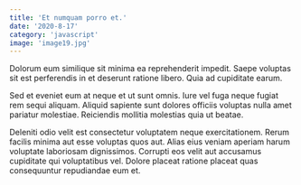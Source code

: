 ```yaml
---
title: 'Et numquam porro et.'
date: '2020-8-17'
category: 'javascript'
image: 'image19.jpg'
---
```


Dolorum eum similique sit minima ea reprehenderit impedit. Saepe voluptas sit est perferendis in et deserunt ratione libero. Quia ad cupiditate earum.
 Sed et eveniet eum at neque et ut sunt omnis. Iure vel fuga neque fugiat rem sequi aliquam. Aliquid sapiente sunt dolores officiis voluptas nulla amet pariatur molestiae. Reiciendis mollitia molestias quia ut beatae.
 Deleniti odio velit est consectetur voluptatem neque exercitationem. Rerum facilis minima aut esse voluptas quos aut. Alias eius veniam aperiam harum voluptate laboriosam dignissimos. Corrupti eos velit aut accusamus cupiditate qui voluptatibus vel. Dolore placeat ratione placeat quas consequuntur repudiandae eum et.
